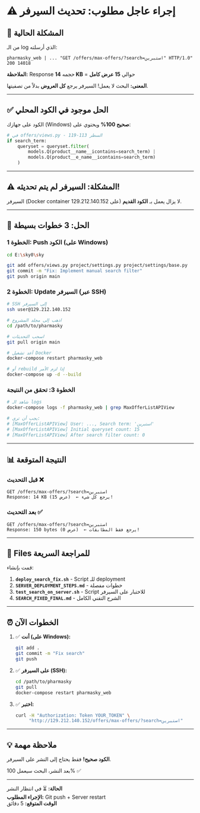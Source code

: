 # ⚠️ إجراء عاجل مطلوب: تحديث السيرفر

## 🔴 المشكلة الحالية

من الـ log الذي أرسلته:
```
pharmasky_web | ... "GET /offers/max-offers/?search=استبرين" HTTP/1.0" 200 14018
```

**الملاحظة:** Response حجمه **14 KB** = حوالي **15 عرض كامل**

**المعنى:** البحث لا يعمل! السيرفر يرجع **كل العروض** بدلاً من تصفيتها.

---

## ✅ الحل موجود في الكود المحلي

الكود على جهازك (Windows) **صحيح 100%** ويحتوي على:

```python
# في offers/views.py - السطر 113-119
if search_term:
    queryset = queryset.filter(
        models.Q(product__name__icontains=search_term) |
        models.Q(product__e_name__icontains=search_term)
    )
```

---

## ⚠️ المشكلة: السيرفر لم يتم تحديثه!

السيرفر (Docker container على 129.212.140.152) لا يزال يعمل بـ **الكود القديم**.

---

## 🚀 الحل: 3 خطوات بسيطة

### الخطوة 1: Push الكود (على Windows)

```bash
cd E:\sky0\sky

git add offers/views.py project/settings.py project/settings/base.py
git commit -m "Fix: Implement manual search filter"
git push origin main
```

### الخطوة 2: Update السيرفر (عبر SSH)

```bash
# SSH إلى السيرفر
ssh user@129.212.140.152

# اذهب إلى مجلد المشروع
cd /path/to/pharmasky

# اسحب التحديثات
git pull origin main

# أعد تشغيل Docker
docker-compose restart pharmasky_web

# أو rebuild إذا لزم الأمر
docker-compose up -d --build
```

### الخطوة 3: تحقق من النتيجة

```bash
# شاهد الـ logs
docker-compose logs -f pharmasky_web | grep MaxOfferListAPIView

# يجب أن ترى:
# [MaxOfferListAPIView] User: ..., Search term: 'استبرين'
# [MaxOfferListAPIView] Initial queryset count: 15
# [MaxOfferListAPIView] After search filter count: 0
```

---

## 📊 النتيجة المتوقعة

### قبل التحديث ❌

```
GET /offers/max-offers/?search=استبرين
Response: 14 KB (15 عرض)  ← يرجع كل شيء!
```

### بعد التحديث ✅

```
GET /offers/max-offers/?search=استبرين
Response: 150 bytes (0 عرض)  ← يرجع فقط المطابقات!
```

---

## 🎯 Files للمراجعة السريعة

قمت بإنشاء:

1. **`deploy_search_fix.sh`** - Script للـ deployment
2. **`SERVER_DEPLOYMENT_STEPS.md`** - خطوات مفصلة
3. **`test_search_on_server.sh`** - Script للاختبار على السيرفر
4. **`SEARCH_FIXED_FINAL.md`** - الشرح التقني الكامل

---

## ⏰ الخطوات الآن

1. ✅ **أنت (على Windows):**
   ```bash
   git add .
   git commit -m "Fix search"
   git push
   ```

2. ✅ **على السيرفر (SSH):**
   ```bash
   cd /path/to/pharmasky
   git pull
   docker-compose restart pharmasky_web
   ```

3. ✅ **اختبر:**
   ```bash
   curl -H "Authorization: Token YOUR_TOKEN" \
        "http://129.212.140.152/offers/max-offers/?search=استبرين"
   ```

---

## 💡 ملاحظة مهمة

**الكود صحيح!** فقط يحتاج إلى النشر على السيرفر.

بعد النشر، البحث سيعمل 100% ✅

---

**الحالة:** ⏳ في انتظار النشر  
**الإجراء المطلوب:** Git push + Server restart  
**الوقت المتوقع:** 5 دقائق

